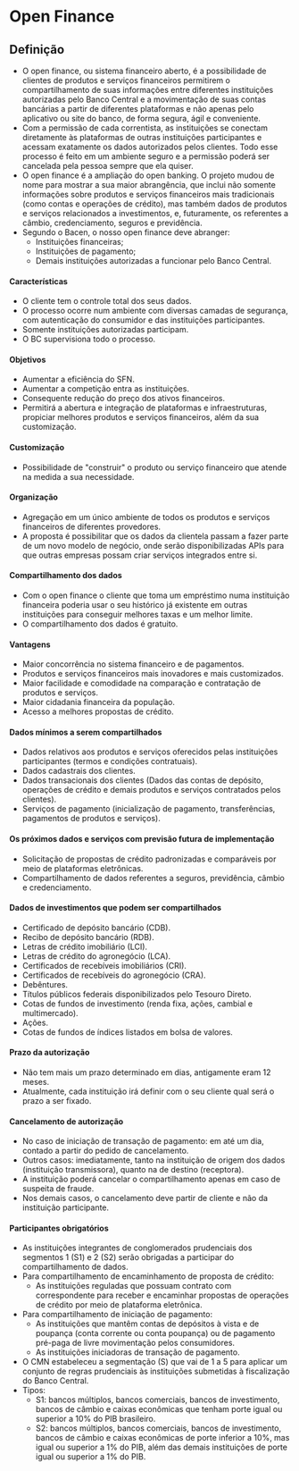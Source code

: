 # Open Finance

## Definição
- O open finance, ou sistema financeiro aberto, é a possibilidade de clientes de produtos e serviços financeiros permitirem o compartilhamento de suas informações entre diferentes
instituições autorizadas pelo Banco Central e a movimentação de suas contas bancárias a partir de diferentes plataformas e não apenas pelo aplicativo ou site do banco, de forma segura, ágil e conveniente.
- Com a permissão de cada correntista, as instituições se conectam diretamente às plataformas de outras instituições participantes e acessam exatamente os dados autorizados pelos clientes. Todo esse processo é feito em um ambiente seguro e a permissão poderá ser cancelada pela pessoa sempre que ela quiser.
- O open finance é a ampliação do open banking. O projeto mudou de nome para mostrar a sua maior abrangência, que inclui não somente informações sobre produtos e serviços financeiros mais tradicionais (como contas e operações de crédito), mas também dados de produtos e serviços relacionados a investimentos, e, futuramente, os referentes a câmbio, credenciamento, seguros e previdência.
- Segundo o Bacen, o nosso open finance deve abranger:
  - Instituições financeiras;
  - Instituições de pagamento;
  - Demais instituições autorizadas a funcionar pelo Banco Central.

#### Características
- O cliente tem o controle total dos seus dados.
- O processo ocorre num ambiente com diversas camadas de segurança, com autenticação do consumidor e das instituições participantes.
- Somente instituições autorizadas participam.
- O BC supervisiona todo o processo.

#### Objetivos
- Aumentar a eficiência do SFN.
- Aumentar a competição entra as instituições.
- Consequente redução do preço dos ativos financeiros.
- Permitirá a abertura e integração de plataformas e infraestruturas, propiciar melhores produtos e serviços financeiros, além da sua customização.

#### Customização
- Possibilidade de "construir" o produto ou serviço financeiro que atende na medida a sua necessidade.

#### Organização
- Agregação em um único ambiente de todos os produtos e serviços financeiros de diferentes provedores.
- A proposta é possibilitar que os dados da clientela passam a fazer parte de um novo modelo de negócio, onde serão disponibilizadas APIs para que outras empresas possam criar serviços integrados entre si.

#### Compartilhamento dos dados
- Com o open finance o cliente que toma um empréstimo numa instituição financeira poderia usar o seu histórico já existente em outras instituições para conseguir melhores taxas e um melhor limite.
- O compartilhamento dos dados é gratuito.

#### Vantagens
- Maior concorrência no sistema financeiro e de pagamentos.
- Produtos e serviços financeiros mais inovadores e mais customizados.
- Maior facilidade e comodidade na comparação e contratação de produtos e serviços.
- Maior cidadania financeira da população.
- Acesso a melhores propostas de crédito.

#### Dados mínimos a serem compartilhados
- Dados relativos aos produtos e serviços oferecidos pelas instituições participantes (termos e condições contratuais).
- Dados cadastrais dos clientes.
- Dados transacionais dos clientes (Dados das contas de depósito, operações de crédito e demais produtos e serviços contratados pelos clientes).
- Serviços de pagamento (inicialização de pagamento, transferências, pagamentos de produtos e serviços).

#### Os próximos dados e serviços com previsão futura de implementação
- Solicitação de propostas de crédito padronizadas e comparáveis por meio de plataformas eletrônicas.
- Compartilhamento de dados referentes a seguros, previdência, câmbio e credenciamento.

#### Dados de investimentos que podem ser compartilhados
- Certificado de depósito bancário (CDB).
- Recibo de depósito bancário (RDB).
- Letras de crédito imobiliário (LCI).
- Letras de crédito do agronegócio (LCA).
- Certificados de recebíveis imobiliários (CRI).
- Certificados de recebíveis do agronegócio (CRA).
- Debêntures.
- Títulos públicos federais disponibilizados pelo Tesouro Direto.
- Cotas de fundos de investimento (renda fixa, ações, cambial e multimercado).
- Ações.
- Cotas de fundos de índices listados em bolsa de valores.

#### Prazo da autorização
- Não tem mais um prazo determinado em dias, antigamente eram 12 meses. 
- Atualmente, cada instituição irá definir com o seu cliente qual será o prazo a ser fixado.

#### Cancelamento de autorização
- No caso de iniciação de transação de pagamento: em até um dia, contado a partir do pedido de cancelamento.
- Outros casos: imediatamente, tanto na instituição de origem dos dados (instituição transmissora), quanto na de destino (receptora).
- A instituição poderá cancelar o compartilhamento apenas em caso de suspeita de fraude.
- Nos demais casos, o cancelamento deve partir de cliente e não da instituição participante.

#### Participantes obrigatórios
- As instituições integrantes de conglomerados prudenciais dos segmentos 1 (S1) e 2 (S2) serão obrigadas a participar do compartilhamento de dados.
- Para compartilhamento de encaminhamento de proposta de crédito:
  - As instituições reguladas que possuam contrato com correspondente para receber e encaminhar propostas de operações de crédito por meio de plataforma eletrônica.
- Para compartilhamento de iniciação de pagamento:
  - As instituições que mantêm contas de depósitos à vista e de poupança (conta corrente ou conta poupança) ou de pagamento pré-paga de livre movimentação pelos consumidores.
  - As instituições iniciadoras de transação de pagamento.
- O CMN estabeleceu a segmentação (S) que vai de 1 a 5 para aplicar um conjunto de regras prudenciais às instituições submetidas à fiscalização do Banco Central. 
- Tipos:
  - S1: bancos múltiplos, bancos comerciais, bancos de investimento, bancos de câmbio e caixas econômicas que tenham porte igual ou superior a 10% do PIB brasileiro.
  - S2: bancos múltiplos, bancos comerciais, bancos de investimento, bancos de câmbio e caixas econômicas de porte inferior a 10%, mas igual ou superior a 1% do PIB, além das demais instituições de porte igual ou superior a 1% do PIB.